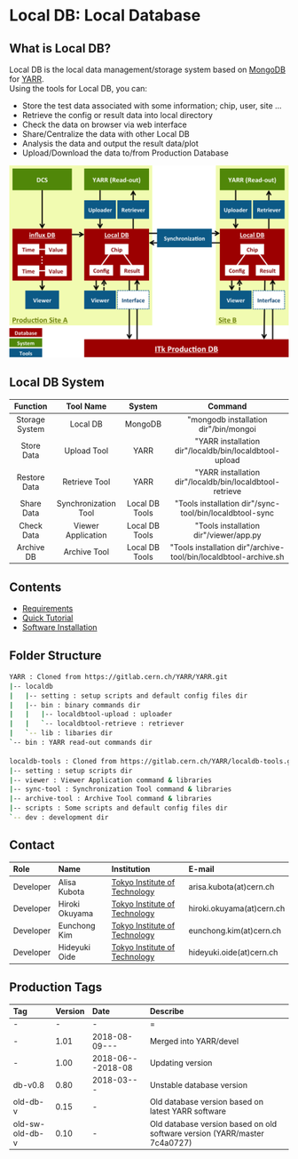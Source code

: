 # Local DB: Local Database

## What is Local DB?
Local DB is the local data management/storage system based on [MongoDB](https://docs.mongodb.com/) for [YARR](https://gitlab.cern.ch/YARR).<br>
Using the tools for Local DB, you can:

- Store the test data associated with some information; chip, user, site ...
- Retrieve the config or result data into local directory
- Check the data on browser via web interface
- Share/Centralize the data with other Local DB
- Analysis the data and output the result data/plot
- Upload/Download the data to/from Production Database

![Local DB System Overview](images/overview.png)

## Local DB System

|Function      |Tool Name           |System        |Command                                                           |
|:------------:|:------------------:|:------------:|:----------------------------------------------------------------:|
|Storage System|Local DB            |MongoDB       |"mongodb installation dir"/bin/mongoi                           |
|Store Data    |Upload Tool         |YARR          |"YARR installation dir"/localdb/bin/localdbtool-upload          |
|Restore Data  |Retrieve Tool       |YARR          |"YARR installation dir"/localdb/bin/localdbtool-retrieve        |
|Share Data    |Synchronization Tool|Local DB Tools|"Tools installation dir"/sync-tool/bin/localdbtool-sync         |
|Check Data    |Viewer Application  |Local DB Tools|"Tools installation dir"/viewer/app.py                          |
|Archive DB    |Archive Tool        |Local DB Tools|"Tools installation dir"/archive-tool/bin/localdbtool-archive.sh|

## Contents
* [Requirements](requirements.md)
* [Quick Tutorial](tutorial.md)
* [Software Installation](install.md)

## Folder Structure
```bash
YARR : Cloned from https://gitlab.cern.ch/YARR/YARR.git
|-- localdb
|   |-- setting : setup scripts and default config files dir
|   |-- bin : binary commands dir
|   |   |-- localdbtool-upload : uploader
|   |   `-- localdbtool-retrieve : retriever
|   `-- lib : libaries dir
`-- bin : YARR read-out commands dir

localdb-tools : Cloned from https://gitlab.cern.ch/YARR/localdb-tools.git
|-- setting : setup scripts dir
|-- viewer : Viewer Application command & libraries
|-- sync-tool : Synchronization Tool command & libraries
|-- archive-tool : Archive Tool command & libraries
|-- scripts : Some scripts and default config files dir
`-- dev : development dir
```

## Contact

|Role|Name|Institution|E-mail|
|:--|:--|:--|:--|
|Developer|Alisa Kubota|[Tokyo Institute of Technology](http://www-hep.phys.titech.ac.jp/jlab/index_e.html)|arisa.kubota(at)cern.ch|
|Developer|Hiroki Okuyama|[Tokyo Institute of Technology](http://www-hep.phys.titech.ac.jp/jlab/index_e.html)|hiroki.okuyama(at)cern.ch|
|Developer|Eunchong Kim|[Tokyo Institute of Technology](http://www-hep.phys.titech.ac.jp/jlab/index_e.html)|eunchong.kim(at)cern.ch|
|Developer|Hideyuki Oide|[Tokyo Institute of Technology](http://www-hep.phys.titech.ac.jp/jlab/index_e.html)|hideyuki.oide(at)cern.ch|

## Production Tags

|Tag|Version|Date|Describe|
|:--|:--|:--|:--|
|-|-|-|=|
|-|1.01|2018-08-09---|Merged into YARR/devel|
|-|1.00|2018-06---2018-08|Updating version|
|db-v0.8|0.80|2018-03---|Unstable database version|
|old-db-v|0.15|-|Old database version based on latest YARR software|
|old-sw-old-db-v|0.10|-|Old database version based on old software version (YARR/master 7c4a0727)|

